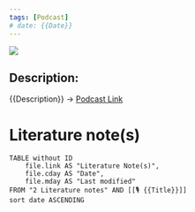 ```yaml
---
tags: [Podcast]
# date: {{Date}}
---
```

![]({{ImageURL}})
## Description:
{{Description}}
-> [Podcast Link]({{PodcastURL}})

# Literature note(s)
```dataview
TABLE without ID 
	file.link AS "Literature Note(s)", 
	file.cday AS "Date",
	file.mday AS "Last modified"
FROM "2 Literature notes" AND [[🎙️ {{Title}}]]
sort date ASCENDING
```

